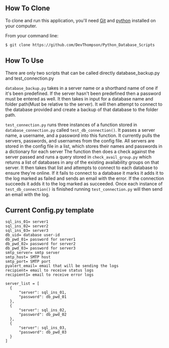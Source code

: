 ## How To Clone

To clone and run this application, you'll need [Git](https://git-scm.com) and [python](https://www.python.org/downloads/) installed on your computer. 

From your command line:

```bash
$ git clone https://github.com/DevThompson/Python_Database_Scripts
```

## How To Use

There are only two scripts that can be called directly database_backup.py and test_connection.py

`database_backup.py` takes in a server name or a shorthand name of one if it's been predefined. If the server hasn't been predefined then a password must be entered as well. It then takes in input for a database name and folder path(Must be relative to the server). It will then attempt to connect to the database provided and create a backup of that database to the folder path.

`test_connection.py` runs three instances of a function stored in `database_connection.py` called `test_db_connection()`. It passes a server name, a username, and a password into this function. It currently pulls the servers, passwords, and usernames from the config file. All servers are stored in the config file in a list, which stores their names and passwords in a dictionary for each server The function then does a check against the server passed and runs a query stored in `check_avail_group.py` which returns a list of databases in any of the existing availability groups on that server. It then takes that list and attempts to connect to each database to ensure they're online. If it fails to connect to a database it marks it adds it to the log marked as failed and sends an email with the error. If the connection succeeds it adds it to the log marked as succeeded. Once each instance of `test_db_connection()` is finished running `test_connection.py` will then send an email with the log.

## Current Config.py template
```
sql_ins_01= server1
sql_ins_02= server2
sql_ins_03= server3
db_uid= database user-id
db_pwd_01= password for server1
db_pwd_02= password for server2
db_pwd_03= password for server3
smtp_server= smtp server
smtp_host= SMTP host
smtp_port= SMTP port
pyalert_email= email that will be sending the logs
recipient= email to receive status logs
recipient1= email to receive error logs

server_list = [
  {
      "server": sql_ins_01,
      "password": db_pwd_01
  },
  {
      "server": sql_ins_02,
      "password": db_pwd_02
  },
  {
      "server": sql_ins_03,
      "password": db_pwd_03
  }
]
```
